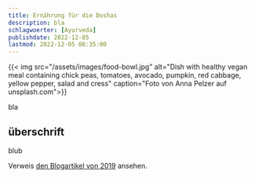 ```yaml
---
title: Ernährung für die Doshas
description: bla
schlagwoerter: [Ayurveda]
publishdate: 2022-12-05
lastmod: 2022-12-05 08:35:00
---
```


{{< img src="/assets/images/food-bowl.jpg" alt="Dish with healthy vegan meal containing chick peas, tomatoes, avocado, pumpkin, red cabbage, yellow pepper, salad and cress" caption="Foto von Anna Pelzer auf unsplash.com">}}

bla


## überschrift

blub


Verweis [den Blogartikel von 2019][1] ansehen.

[1]: /artikel/2019/yoga-ayurveda/
